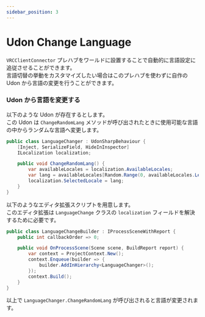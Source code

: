 ```yaml
---
sidebar_position: 3
---
```


# Udon Change Language

`VRCClientConnector` プレハブをワールドに設置することで自動的に言語設定に追従させることができます。  
言語切替の挙動をカスタマイズしたい場合はこのプレハブを使わずに自作の Udon から言語の変更を行うことができます。  

### Udon から言語を変更する

以下のような Udon が存在するとします。  
この Udon は `ChangeRandomLang` メソッドが呼び出されたときに使用可能な言語の中からランダムな言語へ変更します。  

```csharp
public class LanguageChanger : UdonSharpBehaviour {
    [Inject, SerializeField, HideInInspector]
    ILocalization localization;

    public void ChangeRandomLang() {
        var availableLocales = localization.AvailableLocales;
        var lang = availableLocales[Random.Range(0, availableLocales.Length)];
        localization.SelectedLocale = lang;
    }
}
```

以下のようなエディタ拡張スクリプトを用意します。  
このエディタ拡張は `LanguageChange` クラスの `localization` フィールドを解決するために必要です。  

```csharp
public class LanguageChangeBuilder : IProcessSceneWithReport {
    public int callbackOrder => 0;

    public void OnProcessScene(Scene scene, BuildReport report) {
        var context = ProjectContext.New();
        context.Enqueue(builder => {
            builder.AddInHierarchy<LanguageChanger>();
        });
        context.Build();
    }
}
```

以上で `LanguageChanger.ChangeRandomLang` が呼び出されると言語が変更されます。
